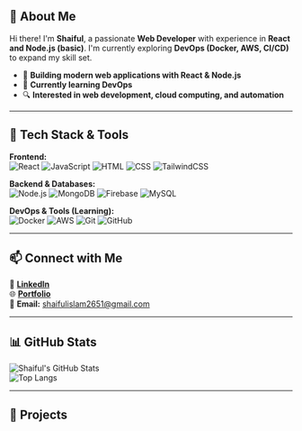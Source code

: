 ## **👋 About Me**  
Hi there! I'm **Shaiful**, a passionate **Web Developer** with experience in **React and Node.js (basic)**. I'm currently exploring **DevOps (Docker, AWS, CI/CD)** to expand my skill set.  

- 🚀 **Building modern web applications with React & Node.js**  
- 🎯 **Currently learning DevOps**  
- 🔍 **Interested in web development, cloud computing, and automation**  

---

## **🔧 Tech Stack & Tools**  
**Frontend:**  
![React](https://img.shields.io/badge/React-20232A?style=flat&logo=react) ![JavaScript](https://img.shields.io/badge/JavaScript-F7DF1E?style=flat&logo=javascript) ![HTML](https://img.shields.io/badge/HTML5-E34F26?style=flat&logo=html5) ![CSS](https://img.shields.io/badge/CSS3-1572B6?style=flat&logo=css3) ![TailwindCSS](https://img.shields.io/badge/TailwindCSS-38B2AC?style=flat&logo=tailwind-css)  

**Backend & Databases:**  
![Node.js](https://img.shields.io/badge/Node.js-43853D?style=flat&logo=node.js) ![MongoDB](https://img.shields.io/badge/MongoDB-4EA94B?style=flat&logo=mongodb) ![Firebase](https://img.shields.io/badge/Firebase-FFCA28?style=flat&logo=firebase) ![MySQL](https://img.shields.io/badge/MySQL-4479A1?style=flat&logo=mysql)  

**DevOps & Tools (Learning):**  
![Docker](https://img.shields.io/badge/Docker-2496ED?style=flat&logo=docker) ![AWS](https://img.shields.io/badge/AWS-232F3E?style=flat&logo=amazon-aws) ![Git](https://img.shields.io/badge/Git-F05032?style=flat&logo=git) ![GitHub](https://img.shields.io/badge/GitHub-181717?style=flat&logo=github)  

---

## 📫 Connect with Me  
💼 [**LinkedIn**](https://www.linkedin.com/in/shaiful191)  
🌐 [**Portfolio**](https://shaiful191.github.io/shaifulislamHRidoy.io)  
📩 **Email:** shaifulislam2651@gmail.com

---

## **📊 GitHub Stats**  
![Shaiful's GitHub Stats](https://github-readme-stats.vercel.app/api?username=Shaiful191&show_icons=true&theme=tokyonight)  
![Top Langs](https://github-readme-stats.vercel.app/api/top-langs/?username=Shaiful191&layout=compact&theme=tokyonight)  

---
## **🚀 Projects**    
